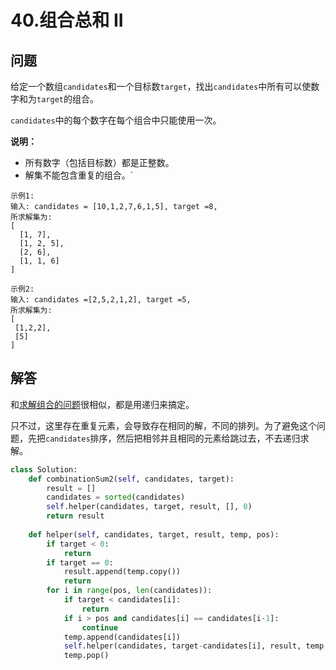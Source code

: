 # 40.组合总和 II

## 问题
给定一个数组`candidates`和一个目标数`target`，找出`candidates`中所有可以使数字和为`target`的组合。

`candidates`中的每个数字在每个组合中只能使用一次。

**说明：**
- 所有数字（包括目标数）都是正整数。
- 解集不能包含重复的组合。`

```
示例1:
输入: candidates = [10,1,2,7,6,1,5], target =8,
所求解集为:
[
  [1, 7],
  [1, 2, 5],
  [2, 6],
  [1, 1, 6]
]

示例2:
输入: candidates =[2,5,2,1,2], target =5,
所求解集为:
[
 [1,2,2],
 [5]
]
```

## 解答
和[求解组合的问题](./77_组合.md)很相似，都是用递归来搞定。

只不过，这里存在重复元素，会导致存在相同的解，不同的排列。为了避免这个问题，先把`candidates`排序，然后把相邻并且相同的元素给跳过去，不去递归求解。

```python
class Solution:
    def combinationSum2(self, candidates, target):
        result = []
        candidates = sorted(candidates)
        self.helper(candidates, target, result, [], 0)
        return result
        
    def helper(self, candidates, target, result, temp, pos):
        if target < 0:
            return
        if target == 0:
            result.append(temp.copy())
            return
        for i in range(pos, len(candidates)):
            if target < candidates[i]:
                return
            if i > pos and candidates[i] == candidates[i-1]:
                continue
            temp.append(candidates[i])
            self.helper(candidates, target-candidates[i], result, temp, i+1)
            temp.pop()
```
